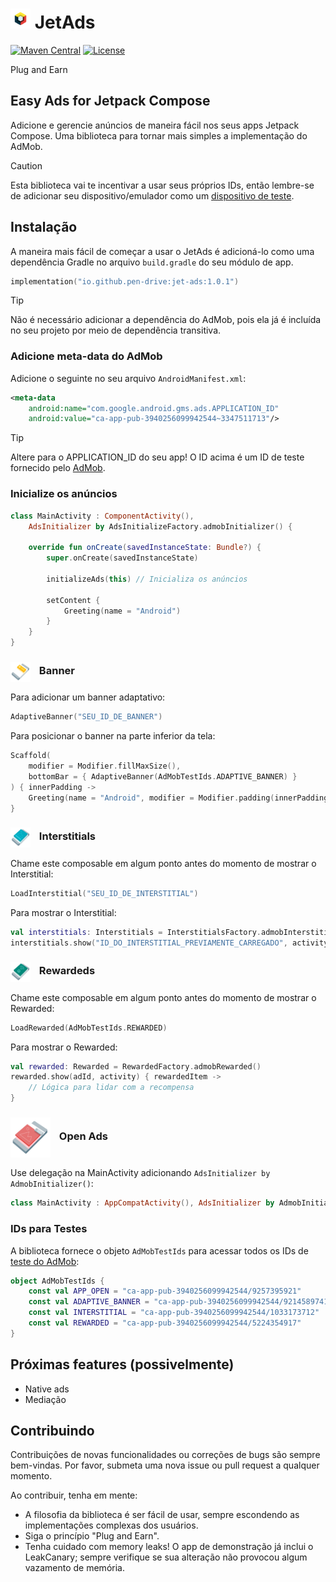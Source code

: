 # <img src="docs/images/badge.png" alt="JetAds" width="32"/> JetAds

[![Maven Central](https://img.shields.io/maven-central/v/io.github.pen-drive/jet-ads)](https://search.maven.org/artifact/io.github.pen-drive/jet-ads)
[![License](https://img.shields.io/github/license/karacca/beetle)](https://www.apache.org/licenses/LICENSE-2.0)

Plug and Earn

## Easy Ads for Jetpack Compose

Adicione e gerencie anúncios de maneira fácil nos seus apps Jetpack Compose. Uma biblioteca para tornar mais simples a implementação do AdMob.

> [!CAUTION]
> Esta biblioteca vai te incentivar a usar seus próprios IDs, então lembre-se de adicionar seu dispositivo/emulador como um [dispositivo de teste](https://developers.google.com/admob/android/test-ads#enable_test_devices).

## Instalação

A maneira mais fácil de começar a usar o JetAds é adicioná-lo como uma dependência Gradle no arquivo `build.gradle` do seu módulo de app.

```kotlin
implementation("io.github.pen-drive:jet-ads:1.0.1")
```

> [!TIP]
> Não é necessário adicionar a dependência do AdMob, pois ela já é incluída no seu projeto por meio de dependência transitiva.

### Adicione meta-data do AdMob

Adicione o seguinte no seu arquivo `AndroidManifest.xml`:

```xml
<meta-data
    android:name="com.google.android.gms.ads.APPLICATION_ID"
    android:value="ca-app-pub-3940256099942544~3347511713"/>
```

> [!TIP]
> Altere para o APPLICATION_ID do seu app! O ID acima é um ID de teste fornecido pelo [AdMob](https://developers.google.com/admob/android/test-ads).

### Inicialize os anúncios

```kotlin
class MainActivity : ComponentActivity(),
    AdsInitializer by AdsInitializeFactory.admobInitializer() {

    override fun onCreate(savedInstanceState: Bundle?) {
        super.onCreate(savedInstanceState)

        initializeAds(this) // Inicializa os anúncios

        setContent {
            Greeting(name = "Android")
        }
    }
}
```

### <img src="docs/images/banner.svg" alt="Banner Ad" width="32" height="32" style="vertical-align: middle; margin-right: 10px;"/> Banner

Para adicionar um banner adaptativo:

```kotlin
AdaptiveBanner("SEU_ID_DE_BANNER")
```

Para posicionar o banner na parte inferior da tela:

```kotlin
Scaffold(
    modifier = Modifier.fillMaxSize(),
    bottomBar = { AdaptiveBanner(AdMobTestIds.ADAPTIVE_BANNER) }
) { innerPadding ->
    Greeting(name = "Android", modifier = Modifier.padding(innerPadding))
}
```

### <img src="docs/images/interstitial.svg" alt="Interstitial Ad" width="32" height="32" style="vertical-align: middle; margin-right: 10px;"/> Interstitials

Chame este composable em algum ponto antes do momento de mostrar o Interstitial:

```kotlin
LoadInterstitial("SEU_ID_DE_INTERSTITIAL")
```

Para mostrar o Interstitial:

```kotlin
val interstitials: Interstitials = InterstitialsFactory.admobInterstitial()
interstitials.show("ID_DO_INTERSTITIAL_PREVIAMENTE_CARREGADO", activityContext)
```

### <img src="docs/images/rewarded.svg" alt="Rewarded Ad" width="32" height="32" style="vertical-align: middle; margin-right: 10px;"/> Rewardeds

Chame este composable em algum ponto antes do momento de mostrar o Rewarded:

```kotlin
LoadRewarded(AdMobTestIds.REWARDED)
```

Para mostrar o Rewarded:

```kotlin
val rewarded: Rewarded = RewardedFactory.admobRewarded()
rewarded.show(adId, activity) { rewardedItem -> 
    // Lógica para lidar com a recompensa
}
```

### <img src="docs/images/appOpen.svg" alt="App Open Ad" width="64" height="64" style="vertical-align: middle; margin-right: 10px;"/> Open Ads

Use delegação na MainActivity adicionando `AdsInitializer by AdmobInitializer()`:

```kotlin
class MainActivity : AppCompatActivity(), AdsInitializer by AdmobInitializer()
```

### IDs para Testes

A biblioteca fornece o objeto `AdMobTestIds` para acessar todos os IDs de [teste do AdMob](https://developers.google.com/admob/android/test-ads):

```kotlin
object AdMobTestIds {
    const val APP_OPEN = "ca-app-pub-3940256099942544/9257395921"
    const val ADAPTIVE_BANNER = "ca-app-pub-3940256099942544/9214589741"
    const val INTERSTITIAL = "ca-app-pub-3940256099942544/1033173712"
    const val REWARDED = "ca-app-pub-3940256099942544/5224354917"
}
```

## Próximas features (possivelmente)

- Native ads
- Mediação

## Contribuindo

Contribuições de novas funcionalidades ou correções de bugs são sempre bem-vindas. Por favor, submeta uma nova issue ou pull request a qualquer momento.

Ao contribuir, tenha em mente:
- A filosofia da biblioteca é ser fácil de usar, sempre escondendo as implementações complexas dos usuários.
- Siga o princípio "Plug and Earn".
- Tenha cuidado com memory leaks! O app de demonstração já inclui o LeakCanary; sempre verifique se sua alteração não provocou algum vazamento de memória.